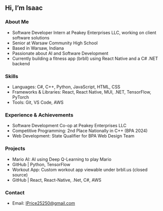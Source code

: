 ## Hi, I’m Isaac

### About Me
- Software Developer Intern at Peakey Enterprises LLC, working on client software solutions
- Senior at Warsaw Community High School
- Based in Warsaw, Indiana
- Passionate about AI and Software Development
- Currently building a fitness app (brbll) using React Native and a C# .NET backend

### Skills
- Languages: C#, C++, Python, JavaScript, HTML, CSS
- Frameworks & Libraries: React, React Native, MUI, .NET, TensorFlow, PyTorch
- Tools: Git, VS Code, AWS

### Experience & Achievements
- Software Development Co-op at Peakey Enterprises LLC
- Competitive Programming: 2nd Place Nationally in C++ (BPA 2024)
- Web Development: State Qualifier for BPA Web Design Team

### Projects
- Mario AI: AI using Deep Q-Learning to play Mario
- GitHub | Python, TensorFlow
- Workout App: Custom workout app viewable under brbll.us (closed source)
- GitHub | React, React-Native, .Net, C#, AWS

### Contact
- Email: IPrice25250@gmail.com
